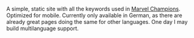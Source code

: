 A simple, static site with all the keywords used in [Marvel Champions](https://www.fantasyflightgames.com/en/products/marvel-champions-the-card-game/). Optimized for mobile. Currently only available in German, as there are already great pages doing the same for other languages. One day I may build multilanguage support.
